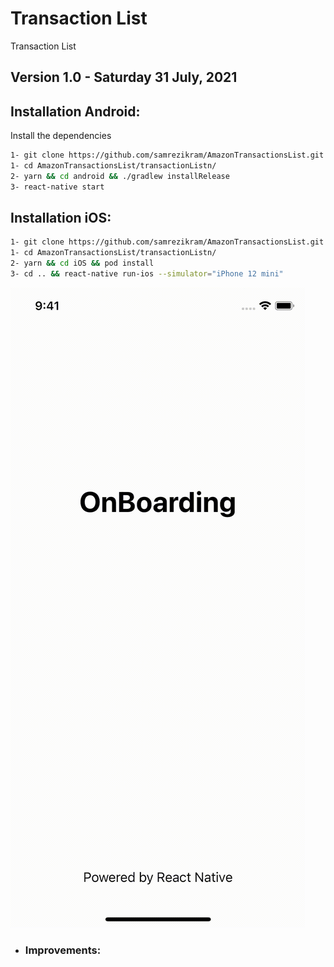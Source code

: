 # Transaction List

Transaction List

## **Version 1.0 - Saturday 31 July, 2021**

## Installation Android:

Install the dependencies

```sh
1- git clone https://github.com/samrezikram/AmazonTransactionsList.git
1- cd AmazonTransactionsList/transactionListn/
2- yarn && cd android && ./gradlew installRelease
3- react-native start
```

## Installation iOS:

```sh
1- git clone https://github.com/samrezikram/AmazonTransactionsList.git
1- cd AmazonTransactionsList/transactionListn/
2- yarn && cd iOS && pod install
3- cd .. && react-native run-ios --simulator="iPhone 12 mini"
```

[![test](https://github.com/samrezikram/React-Native-OnBoarding/blob/master/Common/simpleWallet.gif)](https://www.linkedin.com/in/samrezikram/)


* ### Improvements:
